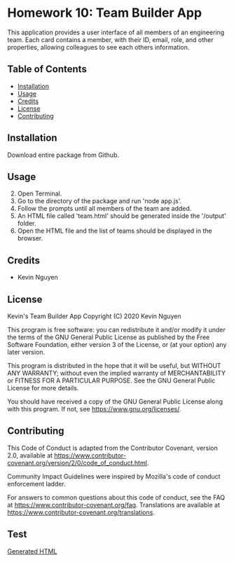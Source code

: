 # Homework 10: Team Builder App

This application provides a user interface of all members of an engineering team. Each card contains a member, with their ID, email, role, and other properties, allowing colleagues to see each others information.

## Table of Contents

* [Installation](#installation)
* [Usage](#usage)
* [Credits](#credits)
* [License](#license)
* [Contributing](#contributing)

## Installation

Download entire package from Github.

## Usage

2. Open Terminal.
3. Go to the directory of the package and run 'node app.js'.
4. Follow the prompts until all members of the team are added.
5. An HTML file called 'team.html' should be generated inside the '/output' folder.
6. Open the HTML file and the list of teams should be displayed in the browser.

## Credits

* Kevin Nguyen

## License

Kevin's Team Builder App Copyright (C) 2020 Kevin Nguyen

This program is free software: you can redistribute it and/or modify it under the terms of the GNU General Public License as published by the Free Software Foundation, either version 3 of the License, or (at your option) any later version.

This program is distributed in the hope that it will be useful, but WITHOUT ANY WARRANTY; without even the implied warranty of MERCHANTABILITY or FITNESS FOR A PARTICULAR PURPOSE. See the GNU General Public License for more details.

You should have received a copy of the GNU General Public License along with this program. If not, see https://www.gnu.org/licenses/.

## Contributing

This Code of Conduct is adapted from the Contributor Covenant, version 2.0, available at https://www.contributor-covenant.org/version/2/0/code_of_conduct.html.

Community Impact Guidelines were inspired by Mozilla's code of conduct enforcement ladder.

For answers to common questions about this code of conduct, see the FAQ at https://www.contributor-covenant.org/faq. Translations are available at https://www.contributor-covenant.org/translations.

## Test

[Generated HTML](output/team.html)
